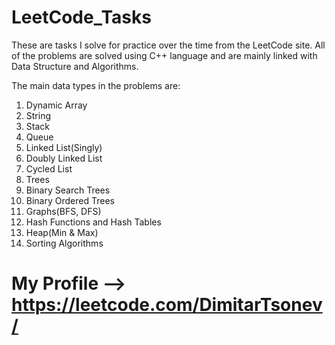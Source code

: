 # LeetCode_Tasks

These are tasks I solve for practice over the time from the LeetCode site. All of the problems are solved using C++ language and are mainly linked with 
Data Structure and Algorithms.

The main data types in the problems are:
1. Dynamic Array
2. String
3. Stack
4. Queue
5. Linked List(Singly)
6. Doubly Linked List
7. Cycled List
8. Trees
9. Binary Search Trees
10. Binary Ordered Trees
11. Graphs(BFS, DFS)
12. Hash Functions and Hash Tables
13. Heap(Min & Max)
14. Sorting Algorithms

# My Profile --> https://leetcode.com/DimitarTsonev/

